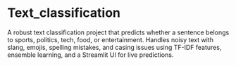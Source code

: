 # Text_classification
A robust text classification project that predicts whether a sentence belongs to sports, politics, tech, food, or entertainment. Handles noisy text with slang, emojis, spelling mistakes, and casing issues using TF-IDF features, ensemble learning, and a Streamlit UI for live predictions.
